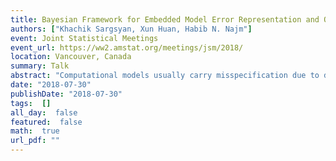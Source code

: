 ```yaml
---
title: Bayesian Framework for Embedded Model Error Representation and Quantification
authors: ["Khachik Sargsyan, Xun Huan, Habib N. Najm"]
event: Joint Statistical Meetings
event_url: https://ww2.amstat.org/meetings/jsm/2018/
location: Vancouver, Canada
summary: Talk
abstract: "Computational models usually carry misspecification due to different parameterizations<br>and assumptions. Ignoring such model errors can lead to poor predictive capability, <br>even when high-quality data are used. It is thus crucial to quantify and propagate uncertainty<br>due to model error, and to differentiate it from parametric uncertainty<br>and data noise. Traditional approaches accommodate model error through<br>discrepancy terms that are only available for calibration quantities,<br>and generally do not preserve physical model constraints in subsequent<br>predictions. The ability to extrapolate to other predictive quantities<br>and to retain certain physical properties are often desirable and even required in many physical science and<br>engineering applications. We develop a stochastically<br>embedded model correction approach that enables these qualities,<br>and perform Bayesian inference of the correction<br>terms together with model parameters. Employing polynomial chaos expansions<br>to represent the correction terms, the approach allows<br>efficient quantification, propagation, and decomposition of<br>uncertainty that includes contributions from data noise,<br>parameter posterior uncertainty, and model error."
date: "2018-07-30"
publishDate: "2018-07-30"
tags:  []
all_day:  false
featured:  false
math:  true
url_pdf: ""
---
```

